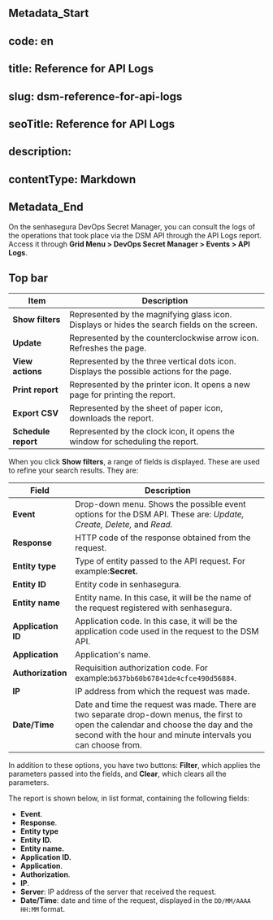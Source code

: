 ## Metadata_Start 
## code: en
## title: Reference for API Logs 
## slug: dsm-reference-for-api-logs 
## seoTitle: Reference for API Logs 
## description:  
## contentType: Markdown 
## Metadata_End
On the senhasegura DevOps Secret Manager, you can consult the logs of the operations that took place via the DSM API through the API Logs report. Access it through **Grid Menu > DevOps Secret Manager > Events > API Logs**.

## Top bar

| Item                      | Description                                                                                  |
| ------------------------- | -------------------------------------------------------------------------------------------- |
| **Show filters**    | Represented by the magnifying glass icon. Displays or hides the search fields on the screen. |
| **Update**          | Represented by the counterclockwise arrow icon. Refreshes the page.                          |
| **View actions**    | Represented by the three vertical dots icon. Displays the possible actions for the page.     |
| **Print report**    | Represented by the printer icon. It opens a new page for printing the report.                |
| **Export CSV**      | Represented by the sheet of paper icon, downloads the report.                                |
| **Schedule report** | Represented by the clock icon, it opens the window for scheduling the report.                |

When you click **Show filters**, a range of fields is displayed. These are used to refine your search results. They are:

| Field                    | Description                                                                                                                                                                                          |
| ------------------------ | ---------------------------------------------------------------------------------------------------------------------------------------------------------------------------------------------------- |
| **Event**          | Drop-down menu. Shows the possible event options for the DSM API. These are: *Update, Create, Delete,* and *Read.*                                                                                  |
| **Response**       | HTTP code of the response obtained from the request.                                                                                                                                                 |
| **Entity type**    | Type of entity passed to the API request. For example:**Secret.**                                                                                                                              |
| **Entity ID**      | Entity code in senhasegura.                                                                                                                                                                          |
| **Entity name**    | Entity name. In this case, it will be the name of the request registered with senhasegura.                                                                                                           |
| **Application ID** | Application code. In this case, it will be the application code used in the request to the DSM API.                                                                                                  |
| **Application**    | Application's name.                                                                                                                                                                                  |
| **Authorization**  | Requisition authorization code. For example:`b637bb60b67841de4cfce490d56884`.                                                                                                                      |
| **IP**             | IP address from which the request was made.                                                                                                                                                          |
|      **Date/Time**                 | Date and time the request was made. There are two separate drop-down menus, the first to open the calendar and choose the day and the second with the hour and minute intervals you can choose from. |

In addition to these options, you have two buttons: **Filter**, which applies the parameters passed into the fields, and **Clear**, which clears all the parameters.

The report is shown below, in list format, containing the following fields:

* **Event**.
* **Response**.
* **Entity type**
* **Entity ID.**
* **Entity name.**
* **Application ID.**
* **Application**.
* **Authorization**.
* **IP**.
* **Server**: IP address of the server that received the request.
* **Date/Time**: date and time of the request, displayed in the `DD/MM/AAAA HH:MM` format.